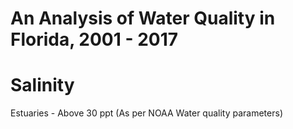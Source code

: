 # An Analysis of Water Quality in Florida, 2001 - 2017


# Salinity
Estuaries - Above 30 ppt (As per NOAA Water quality parameters)

